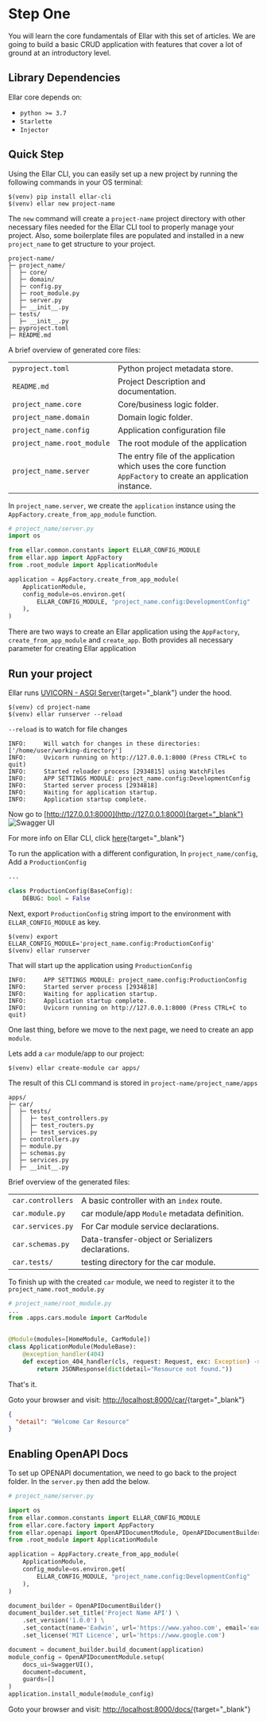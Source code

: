 # **Step One**
You will learn the core fundamentals of Ellar with this set of articles. We are going to build a basic CRUD application
with features that cover a lot of ground at an introductory level.


## **Library Dependencies**
Ellar core depends on:

- `python >= 3.7`
- `Starlette`
- `Injector`


## **Quick Step**
Using the Ellar CLI, you can easily set up a new project by running the following commands in your OS terminal:
```shell
$(venv) pip install ellar-cli
$(venv) ellar new project-name
```

The `new` command will create a `project-name` project directory with other necessary files needed for the Ellar CLI tool to properly manage your project.
Also, some boilerplate files are populated and installed in a new `project_name` to get structure to your project.

```shell
project-name/
├─ project_name/
│  ├─ core/
│  ├─ domain/
│  ├─ config.py
│  ├─ root_module.py
│  ├─ server.py
│  ├─ __init__.py
├─ tests/
│  ├─ __init__.py
├─ pyproject.toml
├─ README.md
```

A brief overview of generated core files:

|                            |                                                                                                                |
|----------------------------|----------------------------------------------------------------------------------------------------------------|
| `pyproject.toml`           | Python project metadata store.                                                                                 |
| `README.md`                | Project Description and documentation.                                                                         |
| `project_name.core`        | Core/business logic folder.                                                                                    |
| `project_name.domain`      | Domain logic folder.                                                                                           |
| `project_name.config`      | Application configuration file                                                                                 |
| `project_name.root_module` | The root module of the application                                                                             |
| `project_name.server`      | The entry file of the application which uses the core function `AppFactory` to create an application instance. |

In `project_name.server`, we create the `application` instance using the `AppFactory.create_from_app_module` function.
```python
# project_name/server.py
import os

from ellar.common.constants import ELLAR_CONFIG_MODULE
from ellar.app import AppFactory
from .root_module import ApplicationModule

application = AppFactory.create_from_app_module(
    ApplicationModule,
    config_module=os.environ.get(
        ELLAR_CONFIG_MODULE, "project_name.config:DevelopmentConfig"
    ),
)
```

There are two ways to create an Ellar application using the `AppFactory`, `create_from_app_module` and `create_app`.
Both provides all necessary parameter for creating Ellar application

## **Run your project**
Ellar runs [UVICORN - ASGI Server](https://www.uvicorn.org/){target="_blank"} under the hood.

```shell
$(venv) cd project-name
$(venv) ellar runserver --reload
```
`--reload` is to watch for file changes

```shell
INFO:     Will watch for changes in these directories: ['/home/user/working-directory']
INFO:     Uvicorn running on http://127.0.0.1:8000 (Press CTRL+C to quit)
INFO:     Started reloader process [2934815] using WatchFiles
INFO:     APP SETTINGS MODULE: project_name.config:DevelopmentConfig
INFO:     Started server process [2934818]
INFO:     Waiting for application startup.
INFO:     Application startup complete.
```

Now go to [http://127.0.0.1:8000](http://127.0.0.1:8000){target="_blank"}
![Swagger UI](../img/ellar_framework.png)

For more info on Ellar CLI, click [here](https://github.com/eadwinCode/ellar-cli){target="_blank"}

To run the application with a different configuration,
In `project_name/config`, Add a `ProductionConfig`

```python
...

class ProductionConfig(BaseConfig):
    DEBUG: bool = False
```
Next, export `ProductionConfig` string import to the environment with `ELLAR_CONFIG_MODULE` as key.

```shell
$(venv) export ELLAR_CONFIG_MODULE='project_name.config:ProductionConfig'
$(venv) ellar runserver
```

That will start up the application using `ProductionConfig`
```shell
INFO:     APP SETTINGS MODULE: project_name.config:ProductionConfig
INFO:     Started server process [2934818]
INFO:     Waiting for application startup.
INFO:     Application startup complete.
INFO:     Uvicorn running on http://127.0.0.1:8000 (Press CTRL+C to quit)
```

One last thing, before we move to the next page, we need to create an app `module`.

Lets add a `car` module/app to our project:
```shell
$(venv) ellar create-module car apps/
```
The result of this CLI command is stored in `project-name/project_name/apps`
```
apps/
├─ car/
│  ├─ tests/
│  │  ├─ test_controllers.py
│  │  ├─ test_routers.py
│  │  ├─ test_services.py
│  ├─ controllers.py
│  ├─ module.py
│  ├─ schemas.py
│  ├─ services.py
│  ├─ __init__.py
```
Brief overview of the generated files:

|                   |                                                   |
|-------------------|---------------------------------------------------|
| `car.controllers` | A basic controller with an `index` route.         |
| `car.module.py`   | car module/app `Module` metadata definition.      |
| `car.services.py` | For Car module service declarations.              |
| `car.schemas.py`  | Data-transfer-object or Serializers declarations. |
| `car.tests/`      | testing directory for the car module.             |

To finish up with the created `car` module, we need to register it to the 
`project_name.root_module.py`

```python
# project_name/root_module.py
...
from .apps.cars.module import CarModule


@Module(modules=[HomeModule, CarModule])
class ApplicationModule(ModuleBase):
    @exception_handler(404)
    def exception_404_handler(cls, request: Request, exc: Exception) -> Response:
        return JSONResponse(dict(detail="Resource not found."))
```
That's it.

Goto your browser and visit: [http://localhost:8000/car/](http://localhost:8000/car/){target="_blank"}
```json
{
  "detail": "Welcome Car Resource"
}
```

## **Enabling OpenAPI Docs**
To set up OPENAPI documentation, we need to go back to the project folder. In the `server.py`
then add the below.
```python
# project_name/server.py

import os
from ellar.common.constants import ELLAR_CONFIG_MODULE
from ellar.core.factory import AppFactory
from ellar.openapi import OpenAPIDocumentModule, OpenAPIDocumentBuilder, SwaggerUI
from .root_module import ApplicationModule

application = AppFactory.create_from_app_module(
    ApplicationModule,
    config_module=os.environ.get(
        ELLAR_CONFIG_MODULE, "project_name.config:DevelopmentConfig"
    ),
)

document_builder = OpenAPIDocumentBuilder()
document_builder.set_title('Project Name API') \
    .set_version('1.0.0') \
    .set_contact(name='Eadwin', url='https://www.yahoo.com', email='eadwin@gmail.com') \
    .set_license('MIT Licence', url='https://www.google.com')

document = document_builder.build_document(application)
module_config = OpenAPIDocumentModule.setup(
    docs_ui=SwaggerUI(),
    document=document,
    guards=[]
)
application.install_module(module_config)
```

Goto your browser and visit: [http://localhost:8000/docs/](http://localhost:8000/docs){target="_blank"}
